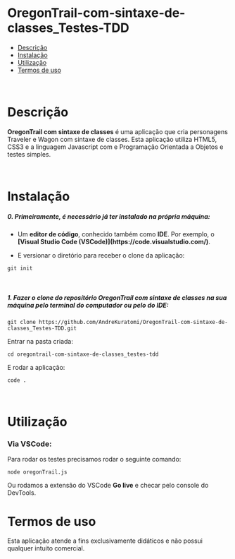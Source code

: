 # OregonTrail-com-sintaxe-de-classes_Testes-TDD

- [Descrição](#descrição)
- [Instalação](#instalação)
- [Utilização](#utilização)
- [Termos de uso](#termos-de-uso)

<br>

# Descrição

<p><strong>OregonTrail com sintaxe de classes</strong> é uma aplicação que cria personagens Traveler e Wagon com sintaxe de classes. Esta aplicação utiliza HTML5, CSS3 e a linguagem Javascript com e Programação Orientada a Objetos e testes simples.</p>
<br>

# Instalação

<h5>0. Primeiramente, é necessário já ter instalado na própria máquina:</h5>

- <p> Um <b>editor de código</b>, conhecido também como <b>IDE</b>. Por exemplo, o <b>[Visual Studio Code (VSCode)](https://code.visualstudio.com/)</b>.</p>

- <p> E versionar o diretório para receber o clone da aplicação:</p>

```
git init
```

<br>
<h5>1. Fazer o clone do reposítório <strong>OregonTrail com sintaxe de classes</strong> na sua máquina pelo terminal do computador ou pelo do IDE:</h5>

```
git clone https://github.com/AndreKuratomi/OregonTrail-com-sintaxe-de-classes_Testes-TDD.git
```

<p>Entrar na pasta criada:</p>

```
cd oregontrail-com-sintaxe-de-classes_testes-tdd
```

<p>E rodar a aplicação:</p>

```
code .
```

<br>


# Utilização


<h3>Via VSCode:</h3>

<p>Para rodar os testes precisamos rodar o seguinte comando:</p>

```
node oregonTrail.js
```

<p>Ou rodamos a extensão do VSCode <b>Go live</b> e checar pelo console do DevTools.</p>

# Termos de uso

<p>Esta aplicação atende a fins exclusivamente didáticos e não possui qualquer intuito comercial.</p>

